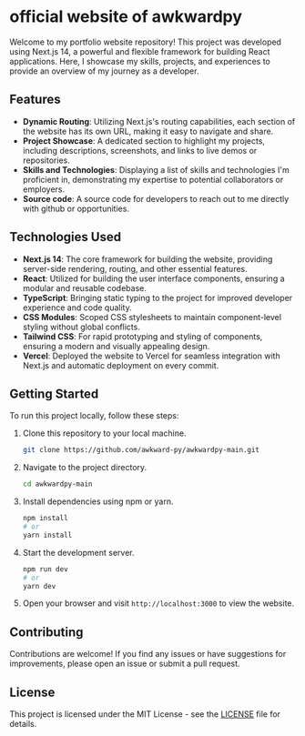 # official website of awkwardpy

Welcome to my portfolio website repository! This project was developed using Next.js 14, a powerful and flexible framework for building React applications. Here, I showcase my skills, projects, and experiences to provide an overview of my journey as a developer.

## Features

- **Dynamic Routing**: Utilizing Next.js's routing capabilities, each section of the website has its own URL, making it easy to navigate and share.
- **Project Showcase**: A dedicated section to highlight my projects, including descriptions, screenshots, and links to live demos or repositories.
- **Skills and Technologies**: Displaying a list of skills and technologies I'm proficient in, demonstrating my expertise to potential collaborators or employers.
- **Source code**: A source code for developers to reach out to me directly with github or opportunities.

## Technologies Used

- **Next.js 14**: The core framework for building the website, providing server-side rendering, routing, and other essential features.
- **React**: Utilized for building the user interface components, ensuring a modular and reusable codebase.
- **TypeScript**: Bringing static typing to the project for improved developer experience and code quality.
- **CSS Modules**: Scoped CSS stylesheets to maintain component-level styling without global conflicts.
- **Tailwind CSS**: For rapid prototyping and styling of components, ensuring a modern and visually appealing design.
- **Vercel**: Deployed the website to Vercel for seamless integration with Next.js and automatic deployment on every commit.


## Getting Started

To run this project locally, follow these steps:

1. Clone this repository to your local machine.
   ```bash
   git clone https://github.com/awkward-py/awkwardpy-main.git
   ```
2. Navigate to the project directory.
   ```bash
   cd awkwardpy-main
   ```
3. Install dependencies using npm or yarn.
   ```bash
   npm install
   # or
   yarn install
   ```
4. Start the development server.
   ```bash
   npm run dev
   # or
   yarn dev
   ```
5. Open your browser and visit `http://localhost:3000` to view the website.

## Contributing

Contributions are welcome! If you find any issues or have suggestions for improvements, please open an issue or submit a pull request. 

## License

This project is licensed under the MIT License - see the [LICENSE](LICENSE) file for details.

